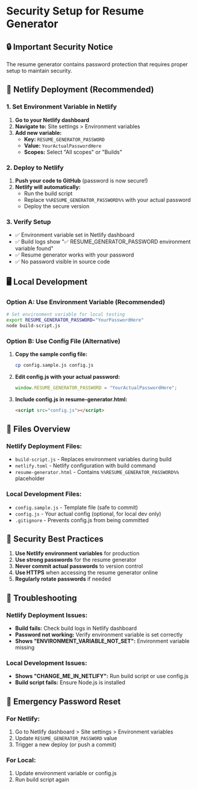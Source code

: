 # Security Setup for Resume Generator

## 🔒 Important Security Notice

The resume generator contains password protection that requires proper setup to maintain security.

## 🚀 Netlify Deployment (Recommended)

### 1. Set Environment Variable in Netlify

1. **Go to your Netlify dashboard**
2. **Navigate to:** Site settings > Environment variables
3. **Add new variable:**
   - **Key:** `RESUME_GENERATOR_PASSWORD`
   - **Value:** `YourActualPasswordHere`
   - **Scopes:** Select "All scopes" or "Builds"

### 2. Deploy to Netlify

1. **Push your code to GitHub** (password is now secure!)
2. **Netlify will automatically:**
   - Run the build script
   - Replace `%%RESUME_GENERATOR_PASSWORD%%` with your actual password
   - Deploy the secure version

### 3. Verify Setup

- ✅ Environment variable set in Netlify dashboard
- ✅ Build logs show "✅ RESUME_GENERATOR_PASSWORD environment variable found"
- ✅ Resume generator works with your password
- ✅ No password visible in source code

## 🖥️ Local Development

### Option A: Use Environment Variable (Recommended)
```bash
# Set environment variable for local testing
export RESUME_GENERATOR_PASSWORD="YourPasswordHere"
node build-script.js
```

### Option B: Use Config File (Alternative)
1. **Copy the sample config file:**
   ```bash
   cp config.sample.js config.js
   ```

2. **Edit config.js with your actual password:**
   ```javascript
   window.RESUME_GENERATOR_PASSWORD = "YourActualPasswordHere";
   ```

3. **Include config.js in resume-generator.html:**
   ```html
   <script src="config.js"></script>
   ```

## 📁 Files Overview

### Netlify Deployment Files:
- `build-script.js` - Replaces environment variables during build
- `netlify.toml` - Netlify configuration with build command
- `resume-generator.html` - Contains `%%RESUME_GENERATOR_PASSWORD%%` placeholder

### Local Development Files:
- `config.sample.js` - Template file (safe to commit)
- `config.js` - Your actual config (optional, for local dev only)
- `.gitignore` - Prevents config.js from being committed

## 🔐 Security Best Practices

1. **Use Netlify environment variables** for production
2. **Use strong passwords** for the resume generator
3. **Never commit actual passwords** to version control
4. **Use HTTPS** when accessing the resume generator online
5. **Regularly rotate passwords** if needed

## 🔧 Troubleshooting

### Netlify Deployment Issues:
- **Build fails:** Check build logs in Netlify dashboard
- **Password not working:** Verify environment variable is set correctly
- **Shows "ENVIRONMENT_VARIABLE_NOT_SET":** Environment variable missing

### Local Development Issues:
- **Shows "CHANGE_ME_IN_NETLIFY":** Run build script or use config.js
- **Build script fails:** Ensure Node.js is installed

## 🚨 Emergency Password Reset

### For Netlify:
1. Go to Netlify dashboard > Site settings > Environment variables
2. Update `RESUME_GENERATOR_PASSWORD` value
3. Trigger a new deploy (or push a commit)

### For Local:
1. Update environment variable or config.js
2. Run build script again
